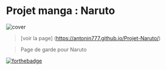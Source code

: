 # Projet manga : Naruto
![cover](https://wallpapers.com/images/hd/naruto-shippuden-4k-anime-phone-hyvh21t6965i7w99.jpg)
> [voir la page] (https://antonin777.github.io/Projet-Naruto/)

>Page de garde pour Naruto

[![forthebadge](https://forthebadge.com/images/badges/validated-html5.svg)](https://forthebadge.com)